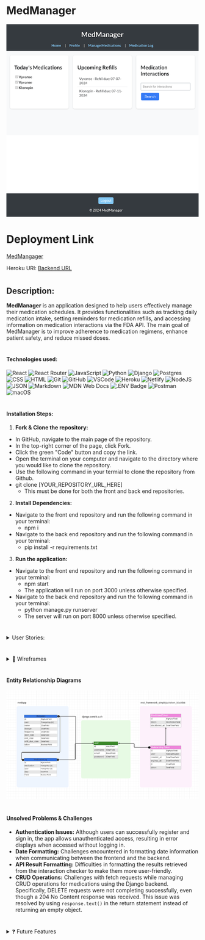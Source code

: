 <!-- markdownlint-disable MD033 -->
# MedManager

[![Home Page](./public/images/home_page_img.png)](http://localhost:3000/)


#

# Deployment Link
<a href=""> MedMangager</a>

Heroku URl:
<a href="">Backend URL</a>

#

## Description:

**MedManager** is an application designed to help users effectively manage their medication schedules. It provides functionalities such as tracking daily medication intake, setting reminders for medication refills, and accessing information on medication interactions via the FDA API. The main goal of MedManager is to improve adherence to medication regimens, enhance patient safety, and reduce missed doses.

#


#### Technologies used:

![React](https://img.shields.io/badge/react-%2320232a.svg?style=for-the-badge&logo=react&logoColor=%2361DAFB)
![React Router](https://img.shields.io/badge/React_Router-CA4245?style=for-the-badge&logo=react-router&logoColor=white)
![JavaScript](https://img.shields.io/badge/JavaScript-323330?style=for-the-badge&logo=javascript&logoColor=F7DF1E)
![Python](https://img.shields.io/badge/python-3670A0?style=for-the-badge&logo=python&logoColor=ffdd54)
![Django](https://img.shields.io/badge/django-%23092E20.svg?style=for-the-badge&logo=django&logoColor=white)
![Postgres](https://img.shields.io/badge/postgres-%23316192.svg?style=for-the-badge&logo=postgresql&logoColor=white)
![CSS](https://img.shields.io/badge/CSS-239120?&style=for-the-badge&logo=css3&logoColor=white)
![HTML](https://img.shields.io/badge/HTML5-E34F26?style=for-the-badge&logo=html5&logoColor=white)
![Git](https://img.shields.io/badge/git-%23F05033.svg?style=for-the-badge&logo=git&logoColor=white)
![GitHub](https://img.shields.io/badge/GitHub-100000?style=for-the-badge&logo=github&logoColor=white)
![VSCode](https://img.shields.io/badge/VSCode-0078D4?style=for-the-badge&logo=visual%20studio%20code&logoColor=white)
![Heroku](https://img.shields.io/badge/heroku-%23430098.svg?style=for-the-badge&logo=heroku&logoColor=white)
![Netlify](https://img.shields.io/badge/Netlify-00C7B7?style=for-the-badge&logo=netlify&logoColor=white)
![NodeJS](https://img.shields.io/badge/node.js-6DA55F?style=for-the-badge&logo=node.js&logoColor=white)
![JSON](https://img.shields.io/badge/json-5E5C5C?style=for-the-badge&logo=json&logoColor=white)
![Markdown](https://img.shields.io/badge/markdown-%23000000.svg?style=for-the-badge&logo=markdown&logoColor=white)
![MDN Web Docs](https://img.shields.io/badge/MDN_Web_Docs-black?style=for-the-badge&logo=mdnwebdocs&logoColor=white)
![.ENV Badge](https://img.shields.io/badge/.ENV-ECD53F?logo=dotenv&logoColor=000&style=for-the-badge)
![Postman](https://img.shields.io/badge/Postman-FF6C37?style=for-the-badge&logo=postman&logoColor=white)
![macOS](https://img.shields.io/badge/mac%20os-000000?style=for-the-badge&logo=macos&logoColor=F0F0F0)
<!-- ![Adobe Fonts](https://img.shields.io/badge/Adobe%20Fonts-000B1D.svg?style=for-the-badge&logo=Adobe%20Fonts&logoColor=white) -->
<!-- ![SASS](https://img.shields.io/badge/SASS-hotpink.svg?style=for-the-badge&logo=SASS&logoColor=white) -->

#

#### Installation Steps:

1. **Fork & Clone the repository:**
  - In GitHub, navigate to the main page of the repository.
  - In the top-right corner of the page, click Fork.
  - Click the green "Code" button and copy the link.
  - Open the terminal on your computer and navigate to the directory where you would like to clone the repository. 
  - Use the following command in your termial to clone the repository from Github.
  - git clone [YOUR_REPOSITORY_URL_HERE]
    - This must be done for both the front and back end repositories.
2. **Install Dependencies:**
  - Navigate to the front end repository and run the following command in your terminal:
    - npm i
  - Navigate to the back end repository and run the following command in your terminal:
    - pip install -r requirements.txt
3. **Run the application:**
  - Navigate to the front end repository and run the following command in your terminal:
    - npm start
    - The application will run on port 3000 unless otherwise specified.
  - Navigate to the back end repository and run the following command in your terminal:
    - python manage.py runserver
    - The server will run on port 8000 unless otherwise specified.


#

<details>
<summary> User Stories:</summary>
 <ul>
  <li> As a user, I want to register an account, so that I can log in and manage my medications.</li>
  <li> As a user, I want to add my medications with dosage and schedule details, so that I can keep track of my medication regimen.</li>
  <li> As a user, I want to search for my medications, so that I can see what it interacts with.</li>
 </ul>
</details>

#

<details>
 <summary> 🎨 Wireframes </summary>
   <details> 
    <summary> ✏️ Rough Sketch </summary>
      <img src="/public/images/home_profile_wireframes_medmanager.png" alt="Wireframes">
      <img src="/public/images/medmanagment_wireframe.png.png" alt="Wireframes">
   </details>
</details>

#

#### Entity Relationship Diagrams

![ERD](./public/images/ERD.png)

#


#### Unsolved Problems & Challenges

- **Authentication Issues:** Although users can successfully register and sign in, the app allows unauthenticated access, resulting in error displays when accessed without logging in.
- **Date Formatting:** Challenges encountered in formatting date information when communicating between the frontend and the backend.
- **API Result Formatting:** Difficulties in formatting the results retrieved from the interaction checker to make them more user-friendly.
- **CRUD Operations:** Challenges with fetch requests while managing CRUD operations for medications using the Django backend. Specifically, DELETE requests were not completing successfully, even though a 204 No Content response was received. This issue was resolved by using `response.text()` in the return statement instead of returning an empty object.

#

<details> 
 <summary> ❓ Future Features </summary>
 <ul>
  <li> Address the aforementioned unsolved problems. </li>
  <li> Enable guest access to the app without errors. </li>
  <li> Improve the readability of the interaction search results. </li>
  <li> Introduce the ability to edit logged medications. </li>
  <li> Enhance the overall styling of the app. </li>
  <li> Enable notifications for scheduled medication intake and refill reminders. </li>
 </ul>
</details>

#